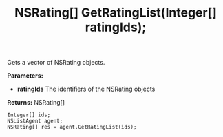 ﻿---
uid: crmscript_ref_NSListAgent_GetRatingList
title: NSRating[] GetRatingList(Integer[]  ratingIds);
intellisense: NSListAgent.GetRatingList
keywords: NSListAgent, GetRatingList
so.topic: reference
---

Gets a vector of NSRating objects.

**Parameters:**
 - **ratingIds** The identifiers of the NSRating objects

**Returns:** NSRating[]

```crmscript
Integer[] ids;
NSListAgent agent;
NSRating[] res = agent.GetRatingList(ids);
```

